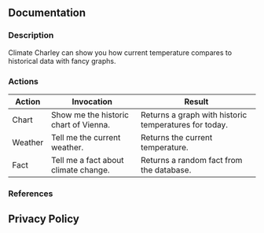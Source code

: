 ## Documentation

### Description

Climate Charley can show you how current temperature compares to historical data with fancy graphs.

### Actions

| Action | Invocation | Result |
|---|---|---|
| Chart | Show me the historic chart of Vienna. | Returns a graph with historic temperatures for today.  |
| Weather | Tell me the current weather. | Returns the current temperature. |
| Fact | Tell me a fact about climate change. | Returns a random fact from the database. |

### References

## Privacy Policy